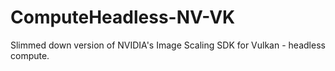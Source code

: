 # ComputeHeadless-NV-VK
Slimmed down version of NVIDIA's Image Scaling SDK for Vulkan - headless compute.
